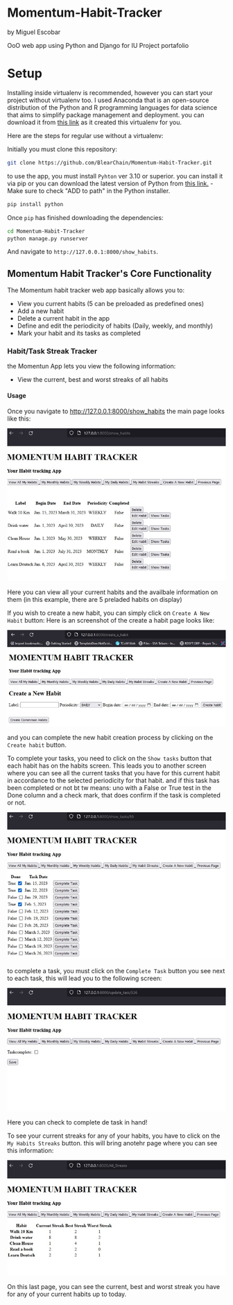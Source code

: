 # Momentum-Habit-Tracker
by Miguel Escobar

OoO web app using Python and Django for IU Project portafolio

# Setup

Installing inside virtualenv is recommended, however you can start your project without virtualenv too.
I used Anaconda that is an open-source distribution of the Python and R programming languages for data science that aims to simplify package management and deployment. you can download it from [this link](https://www.anaconda.com/products/distribution) as it created this virtualenv for you.

Here are the steps for regular use without a virtualenv:

Initially you must clone this repository:

```sh
git clone https://github.com/BlearChain/Momentum-Habit-Tracker.git

```

to use the app, you must install `Pyhton` ver 3.10 or superior.
you can install it via pip or you can download the latest version of Python from [this link.](https://www.python.org/downloads/) - Make sure to check "ADD to path" in the Python installer. 
```sh
pip install python
```
Once `pip` has finished downloading the dependencies:

```sh
cd Momentum-Habit-Tracker
python manage.py runserver
```
And navigate to `http://127.0.0.1:8000/show_habits`.

## Momentum Habit Tracker's Core Functionality
The Momentum habit tracker web app basically allows you to:
* View you current habits (5 can be preloaded as predefined ones)
* Add a new habit
* Delete a current habit in the app
* Define and edit the periodicity of habits (Daily, weekly, and monthly)
* Mark your habit and its tasks as completed

### Habit/Task Streak Tracker
the Momentun App lets you view the following information:
* View the current, best and worst streaks of all habits

#### Usage
Once you navigate to http://127.0.0.1:8000/show_habits the main page looks like this:

![Main_page](https://github.com/BlearChain/Momentum-Habit-Tracker/blob/main/__screenshots/View%20all%20habits.jpg?raw=true)

Here you can view all your current habits and the availbale information on them (in this example, there are 5 preladed habits on display)

If you wish to create a new habit, you can simply click on `Create A New Habit` button:
Here is an screenshot of the create a habit page looks like:

![Create a new habit](https://github.com/BlearChain/Momentum-Habit-Tracker/blob/main/__screenshots/Create%20a%20new%20habit.jpg?raw=true)

and you can complete the new habit creation process by clicking on the `Create habit` button.

To complete your tasks, you need to click on the `Show tasks` button that each habit has on the habits screen. This leads you to another screen where you can see all the current tasks that you have for this current habit in accordance to the selected periodicity for that habit. and if this task has been completed or not bt tw means: uno with a False or True test in the Done column and a check mark, that does confirm if the task is completed or not.

![tasks](https://github.com/BlearChain/Momentum-Habit-Tracker/blob/main/__screenshots/Tasks.jpg?raw=true)

to complete a task, you must click on the `Complete Task` button you see next to each task, this will lead you to the following screen:
 
![task complete](https://github.com/BlearChain/Momentum-Habit-Tracker/blob/main/__screenshots/complete%20task.jpg?raw=true)

Here you can check to complete de task in hand!

To see your current streaks for any of your habits, you have to click on the `My Habits Streaks` button. this will bring anotehr page where you can see this information:

![Streaks](https://github.com/BlearChain/Momentum-Habit-Tracker/blob/main/__screenshots/Habit%20Streaks.jpg?raw=true)

On this last page, you can see the current, best and worst streak you have for any of your current habits up to today.


